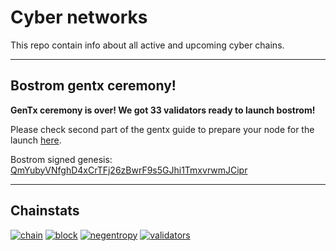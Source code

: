 # Cyber networks

This repo contain info about all active and upcoming cyber chains. 

-------

## Bostrom gentx ceremony!

**GenTx ceremony is over! We got 33 validators ready to launch bostrom!**

Please check second part of the gentx guide to prepare your node for the launch [here](https://github.com/cybercongress/networks/blob/main/bostrom/genesis-validator.md#prepare-node-for-chain-start).

Bostrom signed genesis: [QmYubyVNfghD4xCrTFj26zBwrF9s5GJhi1TmxvrwmJCipr](https://gateway.ipfs.cybernode.ai/ipfs/QmYubyVNfghD4xCrTFj26zBwrF9s5GJhi1TmxvrwmJCipr)

------
## Chainstats

[![chain](https://img.shields.io/badge/Chain-bostrom--testnet--7-success.svg?style=flat-square)](https://github.com/cybercongress/cyberd/blob/master/docs/run_validator.md)
[![block](https://img.shields.io/badge/dynamic/json?color=blue&label=Block%20Height&query=%24.result.sync_info.latest_block_height&url=https://rpc.bostromdev.cybernode.ai/status&style=flat-square)]()
[![negentropy](https://img.shields.io/badge/dynamic/json?color=blue&label=-Entropy&query=%24.result.negentropy&url=https://lcd.bostromdev.cybernode.ai/rank/negentropy&style=flat-square)]()
[![validators](https://img.shields.io/badge/dynamic/json?label=Validators&query=%24.result.validators.length&url=https://rpc.bostromdev.cybernode.ai/validators%3F&style=flat-square)]() 


